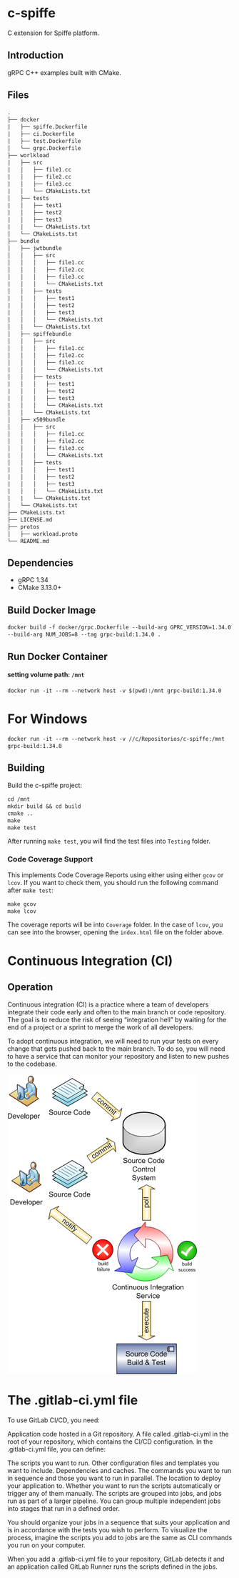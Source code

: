 # c-spiffe

C extension for Spiffe platform.

## Introduction

gRPC C++ examples built with CMake.

## Files

```
.
├── docker
|   ├── spiffe.Dockerfile
|   ├── ci.Dockerfile
|   ├── test.Dockerfile
│   └── grpc.Dockerfile
├── worlkload
|   ├── src
|   │   ├── file1.cc
|   │   ├── file2.cc
|   │   ├── file3.cc
|   │   └── CMakeLists.txt
│   ├── tests
|   │   ├── test1
|   │   ├── test2
|   │   ├── test3
|   │   └── CMakeLists.txt 
│   └── CMakeLists.txt
├── bundle
│   ├── jwtbundle
│   │   ├── src
│   │   │   ├── file1.cc
│   │   │   ├── file2.cc
│   │   │   ├── file3.cc
|   │   │   └── CMakeLists.txt 
│   │   ├── tests
|   │   │   ├── test1
|   │   │   ├── test2
|   │   │   ├── test3
|   │   │   └── CMakeLists.txt 
│   │   └── CMakeLists.txt
│   ├── spiffebundle
│   │   ├── src
│   │   │   ├── file1.cc
│   │   │   ├── file2.cc
│   │   │   ├── file3.cc
|   │   │   └── CMakeLists.txt 
│   │   ├── tests
|   │   │   ├── test1
|   │   │   ├── test2
|   │   │   ├── test3
|   │   │   └── CMakeLists.txt 
│   │   └── CMakeLists.txt
│   ├── x509bundle
│   │   ├── src
│   │   │   ├── file1.cc
│   │   │   ├── file2.cc
│   │   │   ├── file3.cc
|   │   │   └── CMakeLists.txt 
│   │   ├── tests
|   │   │   ├── test1
|   │   │   ├── test2
|   │   │   ├── test3
|   │   │   └── CMakeLists.txt
|   |   └── CMakeLists.txt
│   └── CMakeLists.txt
├── CMakeLists.txt
├── LICENSE.md
├── protos
│   ├── workload.proto
└── README.md
```

## Dependencies

* gRPC 1.34
* CMake 3.13.0+

##  Build Docker Image

```
docker build -f docker/grpc.Dockerfile --build-arg GPRC_VERSION=1.34.0 --build-arg NUM_JOBS=8 --tag grpc-build:1.34.0 .
```

## Run Docker Container

#### setting volume path: <code>/mnt</code>

```
docker run -it --rm --network host -v $(pwd):/mnt grpc-build:1.34.0
```

# For Windows 

```
docker run -it --rm --network host -v //c/Repositorios/c-spiffe:/mnt grpc-build:1.34.0
```

## Building
Build the c-spiffe project:
```
cd /mnt
mkdir build && cd build
cmake ..
make
make test
```
After running `make test`, you will find the test files into `Testing` folder.

### Code Coverage Support

This implements Code Coverage Reports using either using either `gcov` or `lcov`.
If you want to check them, you should run the following command after `make test`:

```
make gcov
make lcov
```

The coverage reports will be into `Coverage` folder. In the case of `lcov`, you
can see into the browser, opening the `index.html` file on the folder above.

# Continuous Integration (CI)

## Operation

Continuous integration (CI) is a practice where a team of developers integrate their code early and often to the main branch or code repository. The goal is to reduce the risk of seeing “integration hell” by waiting for the end of a project or a sprint to merge the work of all developers.

To adopt continuous integration, we will need to run your tests on every change that gets pushed back to the main branch. To do so, you will need to have a service that can monitor your repository and listen to new pushes to the codebase. 

![Alt text](img/ci-process.png "Commit, Build and Deploy")

# The .gitlab-ci.yml file
To use GitLab CI/CD, you need:

Application code hosted in a Git repository.
A file called .gitlab-ci.yml in the root of your repository, which contains the CI/CD configuration.
In the .gitlab-ci.yml file, you can define:

The scripts you want to run.
Other configuration files and templates you want to include.
Dependencies and caches.
The commands you want to run in sequence and those you want to run in parallel.
The location to deploy your application to.
Whether you want to run the scripts automatically or trigger any of them manually.
The scripts are grouped into jobs, and jobs run as part of a larger pipeline. You can group multiple independent jobs into stages that run in a defined order.

You should organize your jobs in a sequence that suits your application and is in accordance with the tests you wish to perform. To visualize the process, imagine the scripts you add to jobs are the same as CLI commands you run on your computer.

When you add a .gitlab-ci.yml file to your repository, GitLab detects it and an application called GitLab Runner runs the scripts defined in the jobs.
